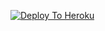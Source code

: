 [![Deploy To Heroku](https://www.herokucdn.com/deploy/button.svg)](https://heroku.com/deploy?template=https://github.com/jaatkachora/txt_leech)
